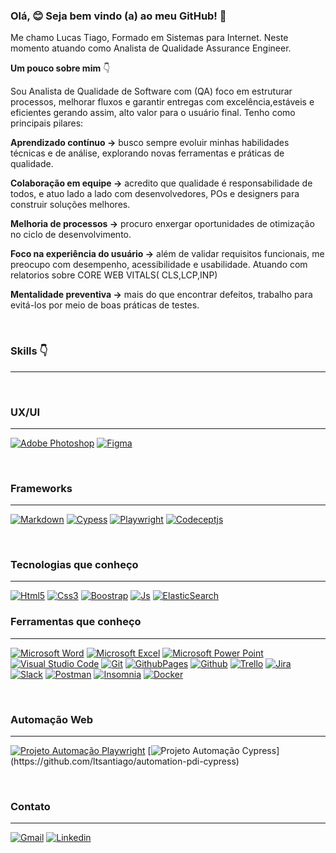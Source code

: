### Olá, 😊 Seja bem vindo (a) ao meu GitHub! 👋



Me chamo Lucas Tiago, Formado em Sistemas para Internet. Neste momento atuando como Analista de Qualidade Assurance Engineer.

**Um pouco sobre mim** :point_down:

 Sou Analista de Qualidade de Software com (QA) foco em estruturar processos, melhorar fluxos e garantir entregas com excelência,estáveis e eficientes gerando assim, alto valor para o usuário final. Tenho como principais pilares:

**Aprendizado contínuo →** busco sempre evoluir minhas habilidades técnicas e de análise, explorando novas ferramentas e práticas de qualidade.

**Colaboração em equipe →** acredito que qualidade é responsabilidade de todos, e atuo lado a lado com desenvolvedores, POs e designers para construir soluções melhores.

**Melhoria de processos →** procuro enxergar oportunidades de otimização no ciclo de desenvolvimento.

**Foco na experiência do usuário →** além de validar requisitos funcionais, me preocupo com desempenho, acessibilidade e usabilidade. Atuando com relatorios sobre CORE WEB VITALS( CLS,LCP,INP) 

**Mentalidade preventiva →** mais do que encontrar defeitos, trabalho para evitá-los por meio de boas práticas de testes.

<br>

### Skills :point_down:
---
<br>



### UX/UI
---
[![Adobe Photoshop](https://img.shields.io/badge/Adobe%20Photoshop-31A8FF?style=for-the-badge&logo=Adobe%20Photoshop&logoColor=black)]() [![Figma](https://img.shields.io/badge/Figma-F24E1E?style=for-the-badge&logo=figma&logoColor=white)]()

<br>

### Frameworks
---
[![Markdown](https://img.shields.io/badge/Markdown-000000?style=for-the-badge&logo=markdown&logoColor=white)]() [![Cypess](https://img.shields.io/badge/Cypress-17202C?style=for-the-badge&logo=cypress&logoColor=white
)]() [![Playwright](https://img.shields.io/badge/Playwright-45ba4b?style=for-the-badge&logo=Playwright&logoColor=white)]() [![Codeceptjs](https://img.shields.io/badge/codecept%20js-F6E05E?style=for-the-badge&logo=codeceptjs&logoColor=000)]()

<br>

### Tecnologias que conheço 
---
[![Html5](https://img.shields.io/badge/HTML5-E34F26?style=for-the-badge&logo=html5&logoColor=white)]() [![Css3](https://img.shields.io/badge/CSS3-1572B6?style=for-the-badge&logo=css3&logoColor=white)]() [![Boostrap](https://img.shields.io/badge/Bootstrap-563D7C?style=for-the-badge&logo=bootstrap&logoColor=white)]() [![Js](https://img.shields.io/badge/JavaScript-323330?style=for-the-badge&logo=javascript&logoColor=F7DF1E)]() [![ElasticSearch](https://img.shields.io/badge/Elastic_Search-005571?style=for-the-badge&logo=elasticsearch&logoColor=white)]() 



### Ferramentas que conheço
---
[![Microsoft Word](https://img.shields.io/badge/Microsoft_Word-2B579A?style=for-the-badge&logo=microsoft-word&logoColor=white)]() [![Microsoft Excel](https://img.shields.io/badge/Microsoft_Excel-217346?style=for-the-badge&logo=microsoft-excel&logoColor=white)]() [![Microsoft Power Point](https://img.shields.io/badge/Microsoft_Office-D83B01?style=for-the-badge&logo=microsoft-office&logoColor=white)]() [![Visual Studio Code](https://img.shields.io/badge/Visual_Studio_Code-0078D4?style=for-the-badge&logo=visual%20studio%20code&logoColor=white)]() [![Git](https://img.shields.io/badge/GIT-E44C30?style=for-the-badge&logo=git&logoColor=white)]() [![GithubPages](https://img.shields.io/badge/GitHub%20Pages-222222?style=for-the-badge&logo=GitHub%20Pages&logoColor=white)]() [![Github](https://img.shields.io/badge/GitHub-100000?style=for-the-badge&logo=github&logoColor=white)]() [![Trello](https://img.shields.io/badge/Trello-0052CC?style=for-the-badge&logo=trello&logoColor=white)]() [![Jira](https://img.shields.io/badge/Jira-0052CC?style=for-the-badge&logo=Jira&logoColor=white)]() [![Slack](https://img.shields.io/badge/Slack-4A154B?style=for-the-badge&logo=slack&logoColor=white)]() 
[![Postman](https://img.shields.io/badge/Postman-FF6C37?style=for-the-badge&logo=Postman&logoColor=white)]() [![Insomnia](https://img.shields.io/badge/Insomnia-5849be?style=for-the-badge&logo=Insomnia&logoColor=white)]()  [![Docker](https://img.shields.io/badge/Docker-2CA5E0?style=for-the-badge&logo=docker&logoColor=white)]() 


<br>


### Automação Web
---
[![Projeto Automação Playwright](https://github.com/user-attachments/assets/82556174-6477-4115-88c7-96fa6f6793db)](https://github.com/ltsantiago/automacao-playwright)
[![Projeto Automação Cypress](https://github.com/user-attachments/assets/4975982c-9a73-4fe6-8f34-6201cac186a9")](https://github.com/ltsantiago/automation-pdi-cypress)


<br>

### Contato
---
[![Gmail](https://img.shields.io/badge/Gmail-D14836?style=for-the-badge&logo=gmail&logoColor=white)](mailto:ltsantiago88@gmail.com) [![Linkedin](https://img.shields.io/badge/LinkedIn-0077B5?style=for-the-badge&logo=linkedin&logoColor=white)](https://www.linkedin.com/in/lucas-tiago/) 


